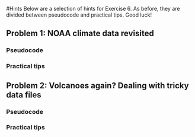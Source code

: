 #Hints
Below are a selection of hints for Exercise 6.
As before, they are divided between pseudocode and practical tips.
Good luck!

## Problem 1: NOAA climate data revisited
### Pseudocode

### Practical tips

## Problem 2: Volcanoes again? Dealing with tricky data files
### Pseudocode

### Practical tips

